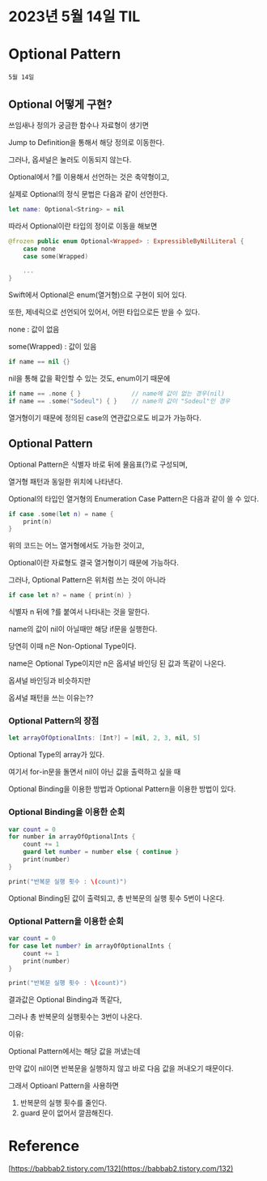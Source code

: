 # 2023년 5월 14일 TIL

# Optional Pattern

`5월 14일`

## Optional 어떻게 구현?

쓰임새나 정의가 궁금한 함수나 자료형이 생기면

Jump to Definition을 통해서 해당 정의로 이동한다.

그러나, 옵셔널은 눌러도 이동되지 않는다.

Optional에서 ?를 이용해서 선언하는 것은 축약형이고,

실제로 Optional의 정식 문법은 다음과 같이 선언한다.

```swift
let name: Optional<String> = nil
```

따라서 Optional이란 타입의 정이로 이동을 해보면

```swift
@frozen public enum Optional<Wrapped> : ExpressibleByNilLiteral {
    case none
    case some(Wrapped)

    ... 
}
```

Swift에서 Optional은 enum(열거형)으로 구현이 되어 있다.

또한, 제네릭으로 선언되어 있어서, 어떤 타입으로든 받을 수 있다.

none : 값이 없음

some(Wrapped) : 값이 있음

```swift
if name == nil {}
```

nil을 통해 값을 확인할 수 있는 것도, enum이기 때문에

```swift
if name == .none { }              // name에 값이 없는 경우(nil)
if name == .some("Sodeul") { }    // name의 값이 "Sodeul"인 경우
```

열거형이기 때문에 정의된 case의 연관값으로도 비교가 가능하다.

## Optional Pattern

Optional Pattern은 식별자 바로 뒤에 물음표(?)로 구성되며,

열거형 패턴과 동일한 위치에 나타낸다.

Optional의 타입인 열거형의 Enumeration Case Pattern은 다음과 같이 쓸 수 있다.

```swift
if case .some(let n) = name {
    print(n)
}
```

위의 코드는 어느 열거형에서도 가능한 것이고,

Optional이란 자료형도 결국 열거형이기 때문에 가능하다.

그러나, Optional Pattern은 위처럼 쓰는 것이 아니라

```swift
if case let n? = name { print(n) }
```

식별자 n 뒤에 ?를 붙여서 나타내는 것을 말한다.

name의 값이 nil이 아닐때만 해당 if문을 실행한다.

당연히 이때 n은 Non-Optional Type이다.

name은 Optional Type이지만 n은 옵셔널 바인딩 된 값과 똑같이 나온다.

옵셔널 바인딩과 비슷하지만 

옵셔널 패턴을 쓰는 이유는??

### Optional Pattern의 장점

```swift
let arrayOfOptionalInts: [Int?] = [nil, 2, 3, nil, 5]
```

Optional Type의 array가 있다.

여기서 for-in문을 돌면서 nil이 아닌 값을 출력하고 싶을 때

Optional Binding을 이용한 방법과 Optional Pattern을 이용한 방법이 있다.

### Optional Binding을 이용한 순회

```swift
var count = 0
for number in arrayOfOptionalInts {
	count += 1
	guard let number = number else { continue }
	print(number)
}

print("반복문 실행 횟수 : \(count)")
```

Optional Binding된 값이 출력되고, 총 반복문의 실행 횟수 5번이 나온다.

### Optional Pattern을 이용한 순회

```swift
var count = 0
for case let number? in arrayOfOptionalInts {
	count += 1
	print(number)
}

print("반복문 실행 횟수 : \(count)")
```

결과값은 Optional Binding과 똑같다,

그러나 총 반복문의 실행횟수는 3번이 나온다.

이유:

Optional Pattern에서는 해당 값을 꺼냈는데

만약 값이 nil이면 반복문을 실행하지 않고 바로 다음 값을 꺼내오기 때문이다.

그래서 Optioanl Pattern을 사용하면

1. 반복문의 실행 횟수를 줄인다.
2. guard 문이 없어서 깔끔해진다.

# Reference

[https://babbab2.tistory.com/132](https://babbab2.tistory.com/132)
